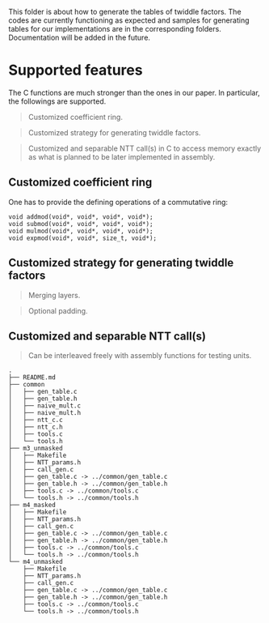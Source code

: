 
This folder is about how to generate the tables of twiddle factors.
The codes are currently functioning as expected and samples for generating tables for our implementations are in the corresponding folders. Documentation will be added in the future.

# Supported features

The C functions are much stronger than the ones in our paper.
In particular, the followings are supported.

> Customized coefficient ring.

> Customized strategy for generating twiddle factors.

> Customized and separable NTT call(s) in C to access memory exactly as what is planned to be later implemented in assembly.

## Customized coefficient ring

One has to provide the defining operations of a commutative ring:
```
void addmod(void*, void*, void*, void*);
void submod(void*, void*, void*, void*);
void mulmod(void*, void*, void*, void*);
void expmod(void*, void*, size_t, void*);
```

## Customized strategy for generating twiddle factors

> Merging layers.

> Optional padding.

## Customized and separable NTT call(s)

> Can be interleaved freely with assembly functions for testing units.

```
.
├── README.md
├── common
│   ├── gen_table.c
│   ├── gen_table.h
│   ├── naive_mult.c
│   ├── naive_mult.h
│   ├── ntt_c.c
│   ├── ntt_c.h
│   ├── tools.c
│   └── tools.h
├── m3_unmasked
│   ├── Makefile
│   ├── NTT_params.h
│   ├── call_gen.c
│   ├── gen_table.c -> ../common/gen_table.c
│   ├── gen_table.h -> ../common/gen_table.h
│   ├── tools.c -> ../common/tools.c
│   └── tools.h -> ../common/tools.h
├── m4_masked
│   ├── Makefile
│   ├── NTT_params.h
│   ├── call_gen.c
│   ├── gen_table.c -> ../common/gen_table.c
│   ├── gen_table.h -> ../common/gen_table.h
│   ├── tools.c -> ../common/tools.c
│   └── tools.h -> ../common/tools.h
└── m4_unmasked
    ├── Makefile
    ├── NTT_params.h
    ├── call_gen.c
    ├── gen_table.c -> ../common/gen_table.c
    ├── gen_table.h -> ../common/gen_table.h
    ├── tools.c -> ../common/tools.c
    └── tools.h -> ../common/tools.h
```




